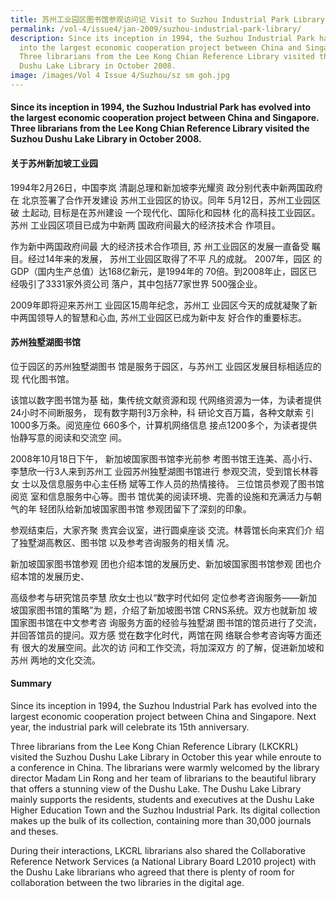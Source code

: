```yaml
---
title: 苏州工业园区图书馆参观访问记 Visit to Suzhou Industrial Park Library
permalink: /vol-4/issue4/jan-2009/suzhou-industrial-park-library/
description: Since its inception in 1994, the Suzhou Industrial Park has evolved
  into the largest economic cooperation project between China and Singapore.
  Three librarians from the Lee Kong Chian Reference Library visited the Suzhou
  Dushu Lake Library in October 2008.
image: /images/Vol 4 Issue 4/Suzhou/sz sm goh.jpg
---
```

#### Since its inception in 1994, the Suzhou Industrial Park has evolved into the largest economic cooperation project between China and Singapore. Three librarians from the Lee Kong Chian Reference Library visited the Suzhou Dushu Lake Library in October 2008.

#### **关于苏州新加坡工业园**

1994年2月26日，中国李岚 清副总理和新加坡李光耀资 政分别代表中新两国政府在 北京签署了合作开发建设 苏州工业园区的协议。同年 5月12日，苏州工业园区破 土起动, 目标是在苏州建设 一个现代化、国际化和园林 化的高科技工业园区。苏州 工业园区项目已成为中新两 国政府间最大的经济技术合 作项目。

作为新中两国政府间最 大的经济技术合作项目, 苏 州工业园区的发展一直备受 瞩目。经过14年来的发展， 苏州工业园区取得了不平 凡的成就。 2007年，园区 的GDP（国内生产总值）达168亿新元，是1994年的 70倍。到2008年止，园区已 经吸引了3331家外资公司 落户，其中包括77家世界 500强企业。

2009年即将迎来苏州工 业园区15周年纪念，苏州工 业园区今天的成就凝聚了新 中两国领导人的智慧和心血, 苏州工业园区已成为新中友 好合作的重要标志。

#### **苏州独墅湖图书馆**

位于园区的苏州独墅湖图书 馆是服务于园区，与苏州工 业园区发展目标相适应的现 代化图书馆。

该馆以数字图书馆为基 础，集传统文献资源和现 代网络资源为一体，为读者提供24小时不间断服务， 现有数字期刊3万余种，科 研论文百万篇，各种文献索 引1000多万条。阅览座位 660多个，计算机网络信息 接点1200多个，为读者提供 怡静写意的阅读和交流空 间。

2008年10月18日下午， 新加坡国家图书馆李光前参 考图书馆王连美、高小行、 李慧欣一行3人来到苏州工 业园苏州独墅湖图书馆进行 参观交流，受到馆长林蓉女 士以及信息服务中心主任杨 斌等工作人员的热情接待。 三位馆员参观了图书馆阅览 室和信息服务中心等。图书 馆优美的阅读环境、完善的设施和充满活力与朝气的年 轻团队给新加坡国家图书馆 参观团留下了深刻的印象。

参观结束后，大家齐聚 贵宾会议室，进行圆桌座谈 交流。林蓉馆长向来宾们介 绍了独墅湖高教区、图书馆 以及参考咨询服务的相关情 况。

新加坡国家图书馆参观 团也介绍本馆的发展历史、新加坡国家图书馆参观 团也介绍本馆的发展历史、

高级参考与研究馆员李慧 欣女士也以“数字时代如何 定位参考咨询服务——新加 坡国家图书馆的策略”为 题，介绍了新加坡图书馆 CRNS系统。双方也就新加 坡国家图书馆在中文参考咨 询服务方面的经验与独墅湖 图书馆的馆员进行了交流， 并回答馆员的提问。双方感 觉在数字化时代，两馆在网 络联合参考咨询等方面还有 很大的发展空间。此次的访 问和工作交流，将加深双方 的了解，促进新加坡和苏州 两地的文化交流。

#### **Summary**

Since its inception in 1994, the Suzhou Industrial Park has evolved into the largest economic cooperation project between China and Singapore. Next year, the industrial park will celebrate its 15th anniversary.

Three librarians from the Lee Kong Chian Reference Library (LKCKRL) visited the Suzhou Dushu Lake Library in October this year while enroute to a conference in China. The librarians were warmly welcomed by the library director Madam Lin Rong and her team of librarians to the beautiful library that offers a stunning view of the Dushu Lake. The Dushu Lake Library mainly supports the residents, students and executives at the Dushu Lake Higher Education Town and the Suzhou Industrial Park. Its digital collection makes up the bulk of its collection, containing more than 30,000 journals and theses.

During their interactions, LKCRL librarians also shared the Collaborative Reference Network Services (a National Library Board L2010 project) with the Dushu Lake librarians who agreed that there is plenty of room for collaboration between the two libraries in the digital age.













